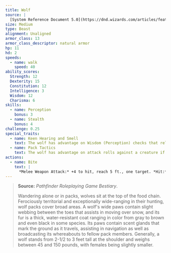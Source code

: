 ```yaml
---
title: Wolf
source: |
  [System Reference Document 5.0](https://dnd.wizards.com/articles/features/systems-reference-document-srd)
size: Medium
type: Beast
alignment: Unaligned
armor_class: 13
armor_class_descriptor: natural armor
hp: 11
hd: 2
speeds:
  - name: walk
    speed: 40
ability_scores:
  Strength: 12
  Dexterity: 15
  Constitution: 12
  Intelligence: 3
  Wisdom: 12
  Charisma: 6
skills:
  - name: Perception
    bonus: 3
  - name: Stealth
    bonus: 4
challenge: 0.25
special_traits:
  - name: Keen Hearing and Smell
    text: The wolf has advantage on Wisdom (Perception) checks that rely on hearing or smell.
  - name: Pack Tactics
    text: The wolf has advantage on attack rolls against a creature if at least one of the wolf's allies is within 5 feet of the creature and the ally isn't incapacitated.
actions:
  - name: Bite
    text: |
      *Melee Weapon Attack:* +4 to hit, reach 5 ft., one target. *Hit:* 7 (2d4 + 2) piercing damage. If the target is a creature, it must succeed on a DC 11 Strength saving throw or be knocked prone.
---
```


> **Source:** *Pathfinder Roleplaying Game Bestiary*.
>
> Wandering alone or in packs, wolves sit at the top of the food chain. Ferociously territorial and exceptionally wide-ranging in their hunting, wolf packs cover broad areas. A wolf's wide paws contain slight webbing between the toes that assists in moving over snow, and its fur is a thick, water-resistant coat ranging in color from gray to brown and even black in some species. Its paws contain scent glands that mark the ground as it travels, assisting in navigation as well as broadcasting its whereabouts to fellow pack members. Generally, a wolf stands from 2-1/2 to 3 feet tall at the shoulder and weighs between 45 and 150 pounds, with females being slightly smaller.
